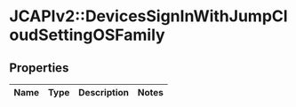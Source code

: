 # JCAPIv2::DevicesSignInWithJumpCloudSettingOSFamily

## Properties
Name | Type | Description | Notes
------------ | ------------- | ------------- | -------------

